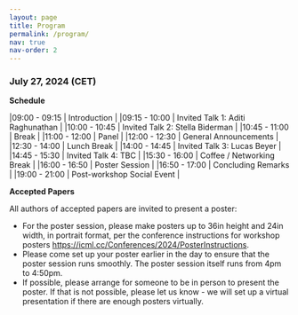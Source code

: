 ```yaml
---
layout: page
title: Program
permalink: /program/
nav: true
nav-order: 2
---
```


### July 27, 2024 (CET)

**Schedule**

|09:00 - 09:15 | Introduction |
|09:15 - 10:00 | Invited Talk 1: Aditi Raghunathan |
|10:00 - 10:45 | Invited Talk 2: Stella Biderman |
|10:45 - 11:00 | Break |
|11:00 - 12:00 | Panel |
|12:00 - 12:30 | General Announcements |
|12:30 - 14:00 | Lunch Break |
|14:00 - 14:45 | Invited Talk 3: Lucas Beyer |
|14:45 - 15:30 | Invited Talk 4: TBC |
|15:30 - 16:00 | Coffee / Networking Break |
|16:00 - 16:50 | Poster Session |
|16:50 - 17:00 | Concluding Remarks |
|19:00 - 21:00 | Post-workshop Social Event |

**Accepted Papers**

All authors of accepted papers are invited to present a poster:

* For the poster session, please make posters up to 36in height and 24in width, in portrait format, per the conference instructions for workshop posters https://icml.cc/Conferences/2024/PosterInstructions. 
* Please come set up your poster earlier in the day to ensure that the poster session runs smoothly. The poster session itself runs from 4pm to 4:50pm.
* If possible, please arrange for someone to be in person to present the poster. If that is not possible, please let us know - we will set up a virtual presentation if there are enough posters virtually.
